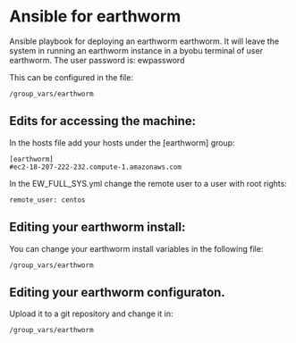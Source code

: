 # Ansible for earthworm

Ansible playbook for deploying an earthworm earthworm. It will leave the system
in running an earthworm instance in a byobu terminal of user earthworm. The user
password is: ewpassword

This can be configured in the file:

    /group_vars/earthworm

## Edits for accessing the machine:

In the hosts file add your hosts under the [earthworm] group:

    [earthworm]
    #ec2-18-207-222-232.compute-1.amazonaws.com

In the EW\_FULL\_SYS.yml change the remote user to a user with root rights:

    remote_user: centos

## Editing your earthworm install:

You can change your earthworm install variables in the following file:

    /group_vars/earthworm

## Editing your earthworm configuraton.

Upload it to a git repository and change it in:

    /group_vars/earthworm

